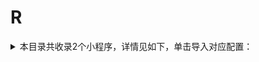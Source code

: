 # R
<details>
<summary>
本目录共收录2个小程序，详情见如下，单击导入对应配置：
</summary>

- [瑞幸咖啡](https://quantumult.app/x/open-app/add-resource?remote-resource=%7B%22rewrite_remote%22%3A%20%5B%22https%3A%2F%2Fraw.githubusercontent.com%2Fzirawell%2FR-Store%2Fmain%2FRule%2FQuanX%2FAdblock%2FApplet%2FWechat%2FR%2F%E7%91%9E%E5%B9%B8%E5%92%96%E5%95%A1%2Frewrite%2Flkcoffee.conf%2C%20tag%3D%E7%91%9E%E5%B9%B8%E5%92%96%E5%95%A1%22%5D%7D)
- [融柳大铁牛](https://quantumult.app/x/open-app/add-resource?remote-resource=%7B%22rewrite_remote%22%3A%20%5B%22https%3A%2F%2Fraw.githubusercontent.com%2Fzirawell%2FR-Store%2Fmain%2FRule%2FQuanX%2FAdblock%2FApplet%2FWechat%2FR%2F%E8%9E%8D%E6%9F%B3%E5%A4%A7%E9%93%81%E7%89%9B%2Frewrite%2Frongliu.conf%2C%20tag%3D%E8%9E%8D%E6%9F%B3%E5%A4%A7%E9%93%81%E7%89%9B%22%5D%7D)

</details>